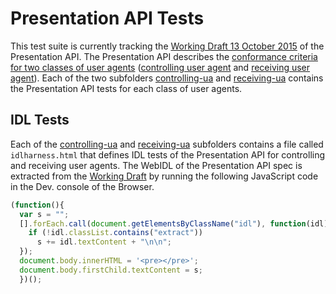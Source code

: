 # Presentation API Tests

This test suite is currently tracking the [Working Draft 13 October 2015][working-draft] of the Presentation API. The Presentation API describes the [conformance criteria for two classes of user agents][conformance-classes] ([controlling user agent][dfn-controlling-user-agent] and [receiving user agent][dfn-receiving-user-agent]). Each of the two subfolders [controlling-ua](./controlling-ua) and [receiving-ua](./receiving-ua) contains the Presentation API tests for each class of user agents.

## IDL Tests

Each of the [controlling-ua](./controlling-ua) and [receiving-ua](./receiving-ua) subfolders contains a file called `idlharness.html` that defines IDL tests of the Presentation API for controlling and receiving user agents. The WebIDL of the Presentation API spec is extracted from the [Working Draft][working-draft] by running the following JavaScript code in the Dev. console of the Browser.

```javascript
(function(){
  var s = "";
  [].forEach.call(document.getElementsByClassName("idl"), function(idl) {
    if (!idl.classList.contains("extract"))
      s += idl.textContent + "\n\n";
  });
  document.body.innerHTML = '<pre></pre>';
  document.body.firstChild.textContent = s;
  })();
```

[working-draft]: http://www.w3.org/TR/2015/WD-presentation-api-20151013/
[conformance-classes]: http://www.w3.org/TR/2015/WD-presentation-api-20151013/#conformance-classes
[dfn-controlling-user-agent]: http://www.w3.org/TR/2015/WD-presentation-api-20151013/#dfn-controlling-user-agent
[dfn-receiving-user-agent]: http://www.w3.org/TR/2015/WD-presentation-api-20151013/#dfn-receiving-user-agent